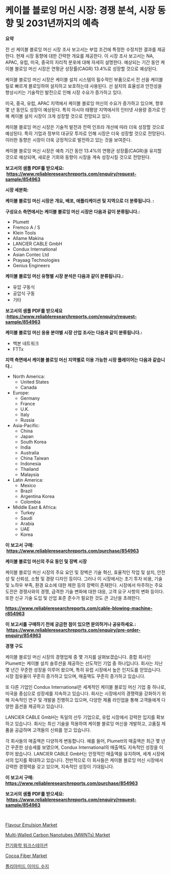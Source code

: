 <p><h1>케이블 블로잉 머신 시장: 경쟁 분석, 시장 동향 및 2031년까지의 예측</h1></p><p><strong>요약</strong></p>
<p><p>전 선 케이블 블로잉 머신 시장 조사 보고서는 부업 조건에 특정한 수정치한 결과를 제공한다. 현재 시장 동향에 대한 간략한 개요를 제공한다. 이 시장 조사 보고서는 NA, APAC, 유럽, 미국, 중국의 지리적 분포에 대해 자세히 설명한다. 예상되는 기간 동안 케이블 블로잉 머신 시장은 연평균 성장률(CAGR) 13.4%로 성장할 것으로 예상된다.</p><p>케이블 블로잉 머신 시장은 케이블 설치 시스템의 필수적인 부품으로서 전 선을 케이블 릴로 빠르게 블로잉하여 설치하고 보호하는데 사용된다. 선 설치의 효율성과 안전성을 향상시키는 기술적인 발전으로 인해 시장 수요가 증가하고 있다. </p><p>미국, 중국, 유럽, APAC 지역에서 케이블 블로잉 머신의 수요가 증가하고 있으며, 향후 몇 년 동안도 성장이 예상된다. 특히 아시아 태평양 지역에서의 인터넷 사용량 증가로 인해 케이블 설치 시장이 크게 성장할 것으로 전망되고 있다.</p><p>케이블 블로잉 머신 시장은 기술적 발전과 전력 인프라 개선에 따라 더욱 성장할 것으로 예상된다. 특히 기업과 정부의 대규모 투자로 인해 시장은 더욱 성장할 것으로 전망된다. 이러한 동향은 시장이 더욱 긍정적으로 발전하고 있는 것을 보여준다.</p><p>케이블 블로잉 머신 시장은 예측 기간 동안 13.4%의 연평균 성장률(CAGR)을 유지할 것으로 예상되며, 새로운 기회와 동향이 시장을 계속 성장시킬 것으로 전망된다.</p></p>
<p><strong>보고서의 샘플 PDF를 받으세요: &nbsp;<a href="https://www.reliableresearchreports.com/enquiry/request-sample/854963">https://www.reliableresearchreports.com/enquiry/request-sample/854963</a></strong></p>
<p><strong>시장 세분화:</strong></p>
<p><strong> 케이블 블로잉 머신 시장은 개요, 배포, 애플리케이션 및 지역으로 더 분류됩니다. :</strong></p>
<p><strong>구성요소 측면에서는 케이블 블로잉 머신 시장은 다음과 같이 분류됩니다.:</strong></p>
<p><ul><li>Plumett</li><li>Fremco A / S</li><li>Klein Tools</li><li>Allame Makina</li><li>LANCIER CABLE GmbH</li><li>Condux International</li><li>Asian Contec Ltd</li><li>Prayaag Technologies</li><li>Genius Engineers</li></ul></p>
<p><strong> 케이블 블로잉 머신 유형별 시장 분석은 다음과 같이 분류됩니다.:</strong></p>
<p><ul><li>유압 구동식</li><li>공압식 구동</li><li>기타</li></ul></p>
<p><strong>보고서의 샘플 PDF를 받으세요 :<a href="https://www.reliableresearchreports.com/enquiry/request-sample/854963">https://www.reliableresearchreports.com/enquiry/request-sample/854963</a></strong></p>
<p><strong> 케이블 블로잉 머신 응용 분야별 시장 산업 조사는 다음과 같이 분류됩니다.:</strong></p>
<p><ul><li>백본 네트워크</li><li>FTTx</li></ul></p>
<p><strong>지역 측면에서 케이블 블로잉 머신 지역별로 이용 가능한 시장 플레이어는 다음과 같습니다.:</strong></p>
<p><ul>
    <li>
        North America:
        <ul>
            <li>United States</li>
            <li>Canada</li>
        </ul>
    </li>
    <li>
        Europe:
        <ul>
            <li>Germany</li>
            <li>France</li>
            <li>U.K.</li>
            <li>Italy</li>
            <li>Russia</li>
        </ul>
    </li>
    <li>
        Asia-Pacific:
        <ul>
            <li>China</li>
            <li>Japan</li>
            <li>South Korea</li>
            <li>India</li>
            <li>Australia</li>
            <li>China Taiwan</li>
            <li>Indonesia</li>
            <li>Thailand</li>
            <li>Malaysia</li>
        </ul>
    </li>
    <li>
        Latin America:
        <ul>
            <li>Mexico</li>
            <li>Brazil</li>
            <li>Argentina Korea</li>
            <li>Colombia</li>
        </ul>
    </li>
    <li>
        Middle East & Africa:
        <ul>
            <li>Turkey</li>
            <li>Saudi</li>
            <li>Arabia</li>
            <li>UAE</li>
            <li>Korea</li>
        </ul>
    </li>
    </ul></p>
<p><strong>이 보고서 구매: &nbsp;<a href="https://www.reliableresearchreports.com/purchase/854963">https://www.reliableresearchreports.com/purchase/854963</a></strong></p>
<p><strong>케이블 블로잉 머신의 주요 동인 및 장벽 시장</strong></p>
<p><p>케이블 블로잉 머신 시장의 주요 요인 및 장벽은 기술 혁신, 효율적인 작업 및 설치, 안전성 및 신뢰성, 소형 및 경량 디자인 등이다. 그러나 이 시장에서는 초기 투자 비용, 기술 및 노하우 부족, 환경 요소에 대한 제한 등의 장벽이 존재한다. 시장에서 마주하는 주요 도전은 경쟁사와의 경쟁, 급격한 기술 변화에 대한 대응, 고객 요구 사항의 변화 등이다. 또한 신규 기술 도입 및 산업 표준 준수가 필요한 것도 큰 고난을 초래한다.</p></p>
<p><strong><a href="https://www.reliableresearchreports.com/cable-blowing-machine-r854963">https://www.reliableresearchreports.com/cable-blowing-machine-r854963</a></strong></p>
<p><strong>이 보고서를 구매하기 전에 궁금한 점이 있으면 문의하거나 공유하세요.: &nbsp;<a href="https://www.reliableresearchreports.com/enquiry/pre-order-enquiry/854963">https://www.reliableresearchreports.com/enquiry/pre-order-enquiry/854963</a></strong></p>
<p><strong>경쟁 구도</strong></p>
<p><p>케이블 블로잉 머신 시장의 경쟁업체 중 몇 가지를 살펴보겠습니다. 종합 회사인 Plumett는 케이블 설치 솔루션을 제공하는 선도적인 기업 중 하나입니다. 회사는 지난 몇 년간 꾸준한 성장을 이루어 왔으며, 특히 유럽 시장에서 높은 인지도를 얻었습니다. 시장 점유율이 꾸준히 증가하고 있으며, 매출액도 꾸준히 증가하고 있습니다.</p><p>또 다른 기업인 Condux International은 세계적인 케이블 블로잉 머신 기업 중 하나로, 미국을 중심으로 성장세를 지속하고 있습니다. 회사는 시장에서의 경쟁력을 강화하기 위해 지속적인 연구 및 개발을 진행하고 있으며, 다양한 제품 라인업을 통해 고객들에게 다양한 옵션을 제공하고 있습니다.</p><p>LANCIER CABLE GmbH는 독일의 선두 기업으로, 유럽 시장에서 강력한 입지를 확보하고 있습니다. 회사는 최신 기술을 적용하여 케이블 블로잉 머신을 개발하고, 고품질 제품을 공급하며 고객들의 신뢰를 얻고 있습니다.</p><p>각 회사들의 매출액은 다양하게 변동합니다. 예를 들어, Plumett의 매출액은 최근 몇 년간 꾸준한 상승세를 보였으며, Condux International의 매출액도 지속적인 성장을 이루어 왔습니다. LANCIER CABLE GmbH는 안정적인 매출액을 유지하며, 세계 시장에서의 입지를 확대하고 있습니다. 전반적으로 이 회사들은 케이블 블로잉 머신 시장에서 강력한 경쟁력을 갖고 있으며, 지속적인 성장이 기대됩니다.</p></p>
<p><strong>이 보고서 구매: &nbsp; <a href="https://www.reliableresearchreports.com/purchase/854963">https://www.reliableresearchreports.com/purchase/854963</a></strong></p>
<p><strong>보고서의 샘플 PDF를 받으세요: &nbsp;<a href="https://www.reliableresearchreports.com/enquiry/request-sample/854963">https://www.reliableresearchreports.com/enquiry/request-sample/854963</a></strong><strong></strong></p>
<p>&nbsp;</p>
<p><p><a href="https://github.com/kosella/Market-Research-Report-List-2/blob/main/flavour-emulsion-market.md">Flavour Emulsion Market</a></p><p><a href="https://www.linkedin.com/pulse/multi-walled-carbon-nanotubes-mwnts-market-research-report-vzmcf?trackingId=cwJ3GWbtSH6PEx1R5nQ0VA%3D%3D">Multi-Walled Carbon Nanotubes (MWNTs) Market</a></p><p><a href="https://github.com/lzrvbyqzftro57/Market-Research-Report-List-1/blob/main/236474516575.md">전기화학 워크스테이션</a></p><p><a href="https://github.com/kufem1/Market-Research-Report-List-2/blob/main/cocoa-fiber-market.md">Cocoa Fiber Market</a></p><p><a href="https://medium.com/@jackiefauhey9089475/%ED%8F%B4%EB%A6%AC%EC%95%84%EB%AF%B8%EB%93%9C-%EC%9D%B4%EB%AF%B8%EB%93%9C-%EC%88%98%EC%A7%80-%EC%8B%9C%EC%9E%A5-%EB%B6%84%EC%84%9D-%EB%B0%8F-%EA%B7%9C%EB%AA%A8-%EC%98%88%EC%B8%A1%EC%9D%80-2024%EB%85%84%EB%B6%80%ED%84%B0-2031%EB%85%84%EA%B9%8C%EC%A7%80%EC%9D%98-%EA%B8%B0%EA%B0%84%EC%9D%84-%EB%8C%80%EC%83%81%EC%9C%BC%EB%A1%9C-%ED%95%A9%EB%8B%88%EB%8B%A4-58bbada9d703">폴리아미드 이미드 수지</a></p></p>